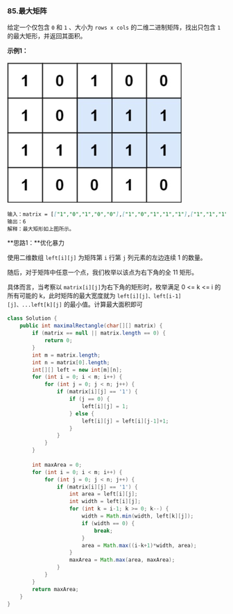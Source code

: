 ### 85.最大矩阵

给定一个仅包含 `0` 和 `1` 、大小为 `rows x cols` 的二维二进制矩阵，找出只包含 `1` 的最大矩形，并返回其面积。

 **示例1：**

<img src="img/85题示例.jpg" style="zoom:50%">

``` markdown
输入：matrix = [["1","0","1","0","0"],["1","0","1","1","1"],["1","1","1","1","1"],["1","0","0","1","0"]]
输出：6
解释：最大矩形如上图所示。
```



**思路1：**优化暴力

使用二维数组 `left[i][j]` 为矩阵第 `i` 行第 `j` 列元素的左边连续 1 的数量。

随后，对于矩阵中任意一个点，我们枚举以该点为右下角的全 11 矩形。

具体而言，当考察以 `matrix[i][j]`为右下角的矩形时，枚举满足 0 <= k <= i 的所有可能的 k，此时矩阵的最大宽度就为 `left[i][j]、left[i-1][j]、...left[k][j]` 的最小值。计算最大面积即可

``` java
class Solution {
    public int maximalRectangle(char[][] matrix) {
        if (matrix == null || matrix.length == 0) {
            return 0;
        }
        int m = matrix.length;
        int n = matrix[0].length;
        int[][] left = new int[m][n];
        for (int i = 0; i < m; i++) {
            for (int j = 0; j < n; j++) {
                if (matrix[i][j] == '1') {
                    if (j == 0) {
                        left[i][j] = 1;
                    } else {
                        left[i][j] = left[i][j-1]+1;
                    }
                }
            }
        }

        int maxArea = 0;
        for (int i = 0; i < m; i++) {
            for (int j = 0; j < n; j++) {
                if (matrix[i][j] == '1') {
                    int area = left[i][j];
                    int width = left[i][j];
                    for (int k = i-1; k >= 0; k--) {
                        width = Math.min(width, left[k][j]);
                        if (width == 0) {
                            break;
                        }
                        area = Math.max((i-k+1)*width, area);
                    }
                    maxArea = Math.max(area, maxArea);
                }
            }
        }
        return maxArea;
    }
}
```

